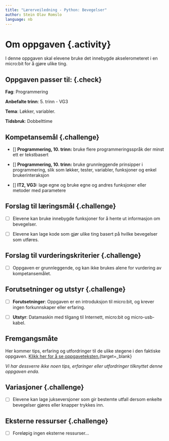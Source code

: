 ```yaml
---
title: "Lærerveiledning - Python: Bevegelser"
author: Stein Olav Romslo
language: nb
---
```



# Om oppgaven {.activity}

I denne oppgaven skal elevene bruke det innebygde akselerometeret i en micro:bit
for å gjøre ulike ting.

## Oppgaven passer til: {.check}

__Fag__: Programmering

__Anbefalte trinn__: 5. trinn - VG3

__Tema__: Løkker, variabler.

__Tidsbruk__: Dobbelttime

## Kompetansemål {.challenge}

- [] __Programmering, 10. trinn:__ bruke flere programmeringsspråk der minst ett
  er tekstbasert

- [] __Programmering, 10. trinn:__ bruke grunnleggende prinsipper i
  programmering, slik som løkker, tester, variabler, funksjoner og enkel
  brukerinteraksjon

- [] __IT2, VG3:__ lage egne og bruke egne og andres funksjoner eller metoder
  med parametere

## Forslag til læringsmål {.challenge}

- [ ] Elevene kan bruke innebygde funksjoner for å hente ut informasjon om
  bevegelser.

- [ ] Elevene kan lage kode som gjør ulike ting basert på hvilke bevegelser som
  utføres.

## Forslag til vurderingskriterier {.challenge}

- [ ] Oppgaven er grunnleggende, og kan ikke brukes alene for vurdering av
  kompetansemålet.

## Forutsetninger og utstyr {.challenge}

- [ ] __Forutsetninger__: Oppgaven er en introduksjon til micro:bit, og krever
  ingen forkunnskaper eller erfaring.

- [ ] __Utstyr__: Datamaskin med tilgang til Internett, micro:bit og
  micro-usb-kabel.

## Fremgangsmåte

Her kommer tips, erfaring og utfordringer til de ulike stegene i den faktiske
oppgaven. [Klikk her for å se
oppgaveteksten.](../python_gestures/python_gestures_nb.html){target=_blank}

_Vi har dessverre ikke noen tips, erfaringer eller utfordringer tilknyttet denne
oppgaven enda._

## Variasjoner {.challenge}

- [ ] Elevene kan lage jukseversjoner som gir bestemte utfall dersom enkelte
  bevegelser gjøres eller knapper trykkes inn.

## Eksterne ressurser {.challenge}

- [ ] Foreløpig ingen eksterne ressurser...
